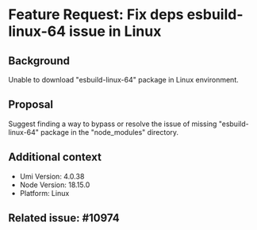 # Feature Request: Fix deps esbuild-linux-64 issue in Linux

## Background

Unable to download "esbuild-linux-64" package in Linux environment.

## Proposal

Suggest finding a way to bypass or resolve the issue of missing "esbuild-linux-64" package in the "node_modules" directory.

## Additional context

- Umi Version: 4.0.38
- Node Version: 18.15.0
- Platform: Linux

## Related issue: #10974

